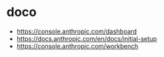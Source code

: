 # doco

- https://console.anthropic.com/dashboard
- https://docs.anthropic.com/en/docs/initial-setup
- https://console.anthropic.com/workbench

